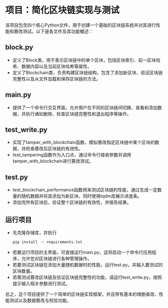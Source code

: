 # 项目：简化区块链实现与测试

该项目包含四个核心Python文件，用于创建一个基础的区块链系统并对其进行性能和篡改测试。以下是各文件及其功能概述：

## block.py

- 定义了Block类，用于表示区块链中的单个区块，包括区块索引、前一区块哈希、数据内容以及当前区块哈希等属性。
- 定义了Blockchain类，负责构建区块链结构，包含了添加新区块、验证区块链完整性以及从文件加载和保存区块链的方法。

## main.py

- 提供了一个命令行交互界面，允许用户在不同的区块链间切换、查看和添加数据，并执行诸如删除、检查区块链完整性和退出程序等操作。

## test_write.py

- 实现了tamper_with_blockchain函数，模拟篡改指定区块链中某个区块的数据，并检查篡改后区块链的有效性。
- test_tampering函数作为入口点，通过命令行接收参数并调用tamper_with_blockchain进行篡改测试。

## test.py

- test_blockchain_performance函数用来测试区块链的性能，通过生成一定数量的随机数据并将其添加为新区块，同时使用tqdm库展示进度条。
- 添加完所有区块后，验证整个区块链的有效性，并报告结果。

## 运行项目
- 先克隆存储库，并执行
    ```bash
    pip install -r requirements.txt
    ```
- 若要运行项目的主界面，可直接运行main.py，这将启动一个命令行应用程序，允许您对区块链进行各种管理操作。
- 若要测试区块链在添加大量随机数据时的性能，运行test.py，并输入要测试的区块数量。
- 若需测试篡改区块链及验证区块链完整性的功能，请运行test_write.py，按照提示输入相关参数进行测试。

总之，这个项目提供了一个简单的区块链实现框架，并且带有基本的增删查改、性能测试以及数据篡改与校验功能。